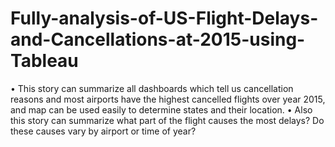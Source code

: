 # Fully-analysis-of-US-Flight-Delays-and-Cancellations-at-2015-using-Tableau
• This story can summarize all dashboards which tell us cancellation reasons and most airports have the highest cancelled flights over year 2015, and map can be used easily to determine states and their location.  • Also this story can summarize what part of the flight causes the most delays? Do these causes vary by airport or time of year?
